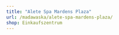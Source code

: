 ```yaml
---
title: "Alete Spa Mardens Plaza"
url: /madawaska/alete-spa-mardens-plaza/
shop: Einkaufszentrum
---
```

